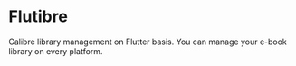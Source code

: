 # Flutibre

Calibre library management on Flutter basis. You can manage your e-book library on every platform.